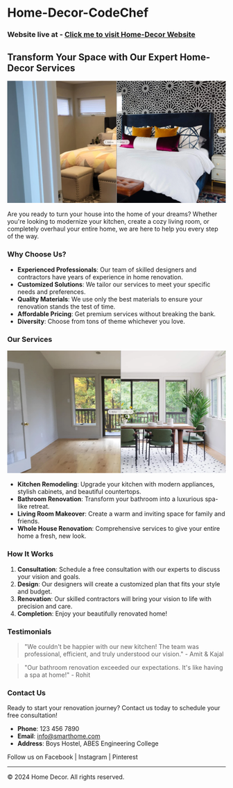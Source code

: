 # Home-Decor-CodeChef

### Website live at - [Click me to visit Home-Decor Website](https://anurag1023.github.io/Home-Decor-CodeChef/)

## Transform Your Space with Our Expert Home-Decor Services

![Bedroom](home-images/bed.png)

Are you ready to turn your house into the home of your dreams? Whether you're looking to modernize your kitchen, create a cozy living room, or completely overhaul your entire home, we are here to help you every step of the way.

### Why Choose Us?

- **Experienced Professionals**: Our team of skilled designers and contractors have years of experience in home renovation.
- **Customized Solutions**: We tailor our services to meet your specific needs and preferences.
- **Quality Materials**: We use only the best materials to ensure your renovation stands the test of time.
- **Affordable Pricing**: Get premium services without breaking the bank.
- **Diversity**: Choose from tons of theme whichever you love.

### Our Services

![Modern Kitchen](home-images/dining.png)

- **Kitchen Remodeling**: Upgrade your kitchen with modern appliances, stylish cabinets, and beautiful countertops.
- **Bathroom Renovation**: Transform your bathroom into a luxurious spa-like retreat.
- **Living Room Makeover**: Create a warm and inviting space for family and friends.
- **Whole House Renovation**: Comprehensive services to give your entire home a fresh, new look.

### How It Works

1. **Consultation**: Schedule a free consultation with our experts to discuss your vision and goals.
2. **Design**: Our designers will create a customized plan that fits your style and budget.
3. **Renovation**: Our skilled contractors will bring your vision to life with precision and care.
4. **Completion**: Enjoy your beautifully renovated home!

### Testimonials

> "We couldn't be happier with our new kitchen! The team was professional, efficient, and truly understood our vision." - Amit & Kajal

> "Our bathroom renovation exceeded our expectations. It's like having a spa at home!" - Rohit

### Contact Us

Ready to start your renovation journey? Contact us today to schedule your free consultation!

- **Phone**: 123 456 7890
- **Email**: info@smarthome.com
- **Address**: Boys Hostel, ABES Engineering College

Follow us on Facebook | Instagram | Pinterest

---

© 2024 Home Decor. All rights reserved.
